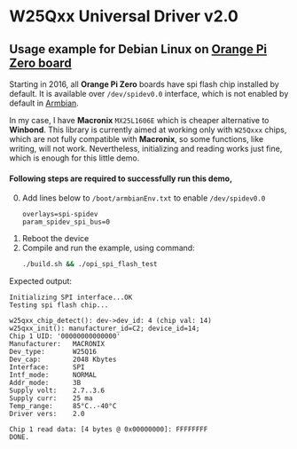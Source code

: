 # W25Qxx Universal Driver v2.0
## Usage example for Debian Linux on [Orange Pi Zero board](http://www.orangepi.org/html/hardWare/computerAndMicrocontrollers/details/Orange-Pi-Zero.html)
 
Starting in 2016, all **Orange Pi Zero** boards have spi flash chip installed by default.
It is available over `/dev/spidev0.0` interface, which is not enabled by default in [Armbian](https://www.armbian.com/orange-pi-zero/).

In my case, I have **Macronix** `MX25L1606E` which is cheaper alternative to **Winbond**.
This library is currently aimed at working only with `W25Qxxx` chips, which are not fully compatible with **Macronix**, so some functions, like writing, will not work.
Nevertheless, initializing and reading works just fine, which is enough for this little demo.

#### Following steps are required to successfully run this demo,

0. Add lines below to `/boot/armbianEnv.txt` to enable `/dev/spidev0.0` 
    ```
    overlays=spi-spidev
    param_spidev_spi_bus=0
    ```
0. Reboot the device
0. Compile and run the example, using command:
    ``` bash
    ./build.sh && ./opi_spi_flash_test
    ```
Expected output:
```
Initializing SPI interface...OK
Testing spi flash chip...

w25qxx_chip_detect(): dev->dev_id: 4 (chip val: 14)
w25qxx_init(): manufacturer_id=C2; device_id=14;
Chip 1 UID: '00000000000000'
Manufacturer:   MACRONIX
Dev_type:       W25Q16
Dev_cap:        2048 Kbytes
Interface:      SPI
Intf_mode:      NORMAL
Addr_mode:      3B
Supply volt:    2.7..3.6
Supply curr:    25 ma
Temp_range:     85°C..-40°C
Driver vers:    2.0

Chip 1 read data: [4 bytes @ 0x00000000]: FFFFFFFF
DONE.
```
